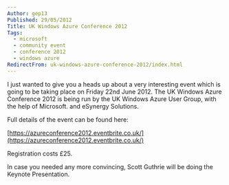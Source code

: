 ```yaml
---
Author: gep13
Published: 29/05/2012
Title: UK Windows Azure Conference 2012
Tags:
  - microsoft
  - community event
  - conference 2012
  - windows azure
RedirectFrom: uk-windows-azure-conference-2012/index.html
---
```


I just wanted to give you a heads up about a very interesting event which is going to be taking place on Friday 22nd June 2012. The UK Windows Azure Conference 2012 is being run by the UK Windows Azure User Group, with the help of Microsoft. and eSynergy Solutions.

Full details of the event can be found here:

[https://azureconference2012.eventbrite.co.uk/](https://azureconference2012.eventbrite.co.uk/)

Registration costs £25.

In case you needed any more convincing, Scott Guthrie will be doing the Keynote Presentation.
